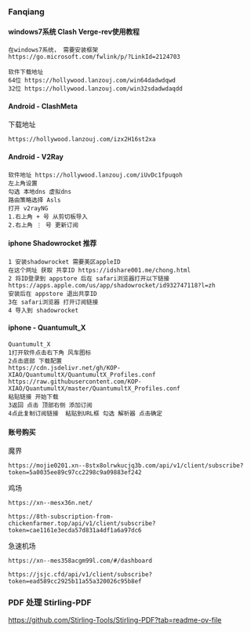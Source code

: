 ### Fanqiang
#### windows7系统 Clash Verge-rev使用教程
```
在windows7系统， 需要安装框架
https://go.microsoft.com/fwlink/p/?LinkId=2124703

软件下载地址   
64位 https://hollywood.lanzouj.com/win64dadwdqwd
32位 https://hollywood.lanzouj.com/win32sdadwdaqdd
```
#### Android - ClashMeta
下载地址
```
https://hollywood.lanzouj.com/izx2H16st2xa
```
#### Android - V2Ray 
```
软件地址 https://hollywood.lanzouj.com/iUvDc1fpuqoh
左上角设置
勾选 本地dns 虚拟dns
路由策略选择 Asls
打开 v2rayNG
1.右上角 + 号 从剪切板导入
2.右上角 ⋮ 号 更新订阅
```
#### iphone Shadowrocket 推荐
```
1 安装shadowrocket 需要美区appleID
在这个网址 获取 共享ID https://idshare001.me/chong.html
2 将ID登录到 appstore 后在 safari浏览器打开以下链接
https://apps.apple.com/us/app/shadowrocket/id932747118?l=zh
安装后在 appstore 退出共享ID
3在 safari浏览器 打开订阅链接
4 导入到 shadowrocket
```
#### iphone - Quantumult_X

```
Quantumult_X
1打开软件点击右下角 风车图标
2点击底部 下载配置
https://cdn.jsdelivr.net/gh/KOP-XIAO/QuantumultX/QuantumultX_Profiles.conf
https://raw.githubusercontent.com/KOP-XIAO/QuantumultX/master/QuantumultX_Profiles.conf
粘贴链接 开始下载
3返回 点击 顶部右侧 添加订阅
4点此复制订阅链接  粘贴到URL框 勾选 解析器 点击确定
```
#### 账号购买
魔界
```
https://mojie0201.xn--8stx8olrwkucjq3b.com/api/v1/client/subscribe?token=5a0035ee89c97cc2298c9a09883ef242
```
鸡场
```
https://xn--mesx36n.net/
```
```
https://8th-subscription-from-chickenfarmer.top/api/v1/client/subscribe?token=cae1161e3ecda57d831a4df1a6a97dc6
```
急速机场
```
https://xn--mes358acgm99l.com/#/dashboard

```
```
https://jsjc.cfd/api/v1/client/subscribe?token=ead589cc2925b11a55a320026c95b8ef
```
### PDF 处理 Stirling-PDF
https://github.com/Stirling-Tools/Stirling-PDF?tab=readme-ov-file

